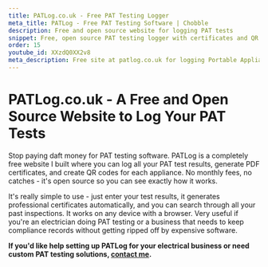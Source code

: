 ```yaml
---
title: PATLog.co.uk - Free PAT Testing Logger
meta_title: PATLog - Free PAT Testing Software | Chobble
description: Free and open source website for logging PAT tests
snippet: Free, open source PAT testing logger with certificates and QR codes
order: 15
youtube_id: XXzdQ0XX2v8
meta_description: Free site at patlog.co.uk for logging Portable Appliance Tests with PDF certificates, QR codes, and search functionality
---
```


# PATLog.co.uk - A Free and Open Source Website to Log Your PAT Tests

Stop paying daft money for PAT testing software. PATLog is a completely free website I built where you can log all your PAT test results, generate PDF certificates, and create QR codes for each appliance. No monthly fees, no catches - it's open source so you can see exactly how it works.

It's really simple to use - just enter your test results, it generates professional certificates automatically, and you can search through all your past inspections. It works on any device with a browser. Very useful if you're an electrician doing PAT testing or a business that needs to keep compliance records without getting ripped off by expensive software.

**If you'd like help setting up PATLog for your electrical business or need custom PAT testing solutions, [contact me](/contact/).**
